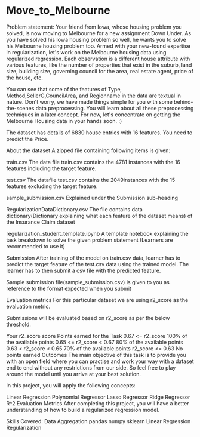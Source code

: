 # Move_to_Melbourne

Problem statement:
Your friend from Iowa, whose housing problem you solved, is now moving to Melbourne for a new assignment Down Under. As you have solved his Iowa housing problem so well, he wants you to solve his Melbourne housing problem too. Armed with your new-found expertise in regularization, let's work on the Melbourne housing data using regularized regression. Each observation is a different house attribute with various features, like the number of properties that exist in the suburb, land size, building size, governing council for the area, real estate agent, price of the house, etc.

You can see that some of the features of Type, Method,SellerG,CouncilArea, and Regionname in the data are textual in nature. Don't worry, we have made things simple for you with some behind-the-scenes data preprocessing. You will learn about all these preprocessing techniques in a later concept. For now, let's concentrate on getting the Melbourne Housing data in your hands soon. :)

The dataset has details of 6830 house entries with 16 features. You need to predict the Price.

About the dataset
A zipped file containing following items is given:

train.csv
The data file train.csv contains the 4781 instances with the 16 features including the target feature.

test.csv
The datafile test.csv contains the 2049instances with the 15 features excluding the target feature.

sample_submission.csv
Explained under the Submission sub-heading

RegularizationDataDictionary.csv
The file contains data dictionary(Dictionary explaining what each feature of the dataset means) of the Insurance Claim dataset

regularization_student_template.ipynb
A template notebook explaining the task breakdown to solve the given problem statement (Learners are recommended to use it)

Submission
After training of the model on train.csv data, learner has to predict the target feature of the test.csv data using the trained model. The learner has to then submit a csv file with the predicted feature.

Sample submission file(sample_submission.csv) is given to you as reference to the format expected when you submit

Evaluation metrics
For this particular dataset we are using r2_score as the evaluation metric.

Submissions will be evaluated based on r2_score as per the below threshold.

Your r2_score score	Points earned for the Task
0.67 <= r2_score	100% of the available points
0.65 <= r2_score < 0.67	80% of the available points
0.63 < r2_score < 0.65	70% of the available points
r2_score <= 0.63	No points earned
Outcomes
The main objective of this task is to provide you with an open field where you can practise and work your way with a dataset end to end without any restrictions from our side. So feel free to play around the model until you arrive at your best solution.

In this project, you will apply the following concepts:

Linear Regression
Polynomial Regressor
Lasso Regressor
Ridge Regressor
R^2 Evaluation Metrics
After completing this project, you will have a better understanding of how to build a regularized regression model.

Skills Covered:
Data Aggregation
pandas
numpy
sklearn
Linear Regression
Regularization
